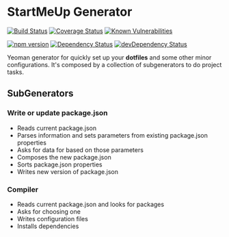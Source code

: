 # StartMeUp Generator

[![Build Status][badge-ci]][url-ci]
[![Coverage Status][badge-cov]][url-cov]
[![Known Vulnerabilities][badge-sec]][url-sec]

[![npm version][badge-version]][url-version]
[![Dependency Status][badge-deps]][url-deps]
[![devDependency Status][badge-deps-dev]][url-deps-dev]

[badge-ci]: https://circleci.com/gh/fernandopasik/generator-startmeup.svg?style=svg
[badge-cov]: https://codecov.io/gh/fernandopasik/generator-startmeup/branch/master/graph/badge.svg
[badge-sec]: https://snyk.io/test/github/fernandopasik/generator-startmeup/badge.svg?targetFile=package.json
[badge-version]: https://img.shields.io/npm/v/generator-startmeup.svg
[badge-deps]: https://david-dm.org/fernandopasik/generator-startmeup/status.svg
[badge-deps-dev]: https://david-dm.org/fernandopasik/generator-startmeup/dev-status.svg

[url-ci]: https://circleci.com/gh/fernandopasik/generator-startmeup "Build Status"
[url-cov]: https://codecov.io/gh/fernandopasik/generator-startmeup "Coverage Status"
[url-sec]: https://snyk.io/test/github/fernandopasik/generator-startmeup?targetFile=package.json "Known Vulnerabilities"
[url-version]: https://www.npmjs.com/package/generator-startmeup "npm version"
[url-deps]: https://david-dm.org/fernandopasik/generator-startmeup "Dependency Status"
[url-deps-dev]: https://david-dm.org/fernandopasik/generator-startmeup?type=dev "Dev Dependency Status"

Yeoman generator for quickly set up your **dotfiles** and some other minor configurations.
It's composed by a collection of subgenerators to do project tasks.

## SubGenerators

### Write or update package.json

- Reads current package.json
- Parses information and sets parameters from existing package.json properties
- Asks for data for based on those parameters
- Composes the new package.json
- Sorts package.json properties
- Writes new version of package.json

### Compiler
- Reads current package.json and looks for packages
- Asks for choosing one
- Writes configuration files
- Installs dependencies
